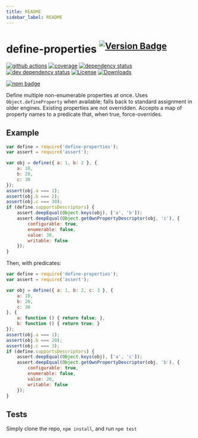 ```yaml
---
title: README
sidebar_label: README
---
```

# define-properties <sup>[![Version Badge][npm-version-svg]][package-url]</sup>

[![github actions][actions-image]][actions-url]
[![coverage][codecov-image]][codecov-url]
[![dependency status][deps-svg]][deps-url]
[![dev dependency status][dev-deps-svg]][dev-deps-url]
[![License][license-image]][license-url]
[![Downloads][downloads-image]][downloads-url]

[![npm badge][npm-badge-png]][package-url]

Define multiple non-enumerable properties at once. Uses `Object.defineProperty` when available; falls back to standard assignment in older engines.
Existing properties are not overridden. Accepts a map of property names to a predicate that, when true, force-overrides.

## Example

```js
var define = require('define-properties');
var assert = require('assert');

var obj = define({ a: 1, b: 2 }, {
	a: 10,
	b: 20,
	c: 30
});
assert(obj.a === 1);
assert(obj.b === 2);
assert(obj.c === 30);
if (define.supportsDescriptors) {
	assert.deepEqual(Object.keys(obj), ['a', 'b']);
	assert.deepEqual(Object.getOwnPropertyDescriptor(obj, 'c'), {
		configurable: true,
		enumerable: false,
		value: 30,
		writable: false
	});
}
```

Then, with predicates:
```js
var define = require('define-properties');
var assert = require('assert');

var obj = define({ a: 1, b: 2, c: 3 }, {
	a: 10,
	b: 20,
	c: 30
}, {
	a: function () { return false; },
	b: function () { return true; }
});
assert(obj.a === 1);
assert(obj.b === 20);
assert(obj.c === 3);
if (define.supportsDescriptors) {
	assert.deepEqual(Object.keys(obj), ['a', 'c']);
	assert.deepEqual(Object.getOwnPropertyDescriptor(obj, 'b'), {
		configurable: true,
		enumerable: false,
		value: 20,
		writable: false
	});
}
```

## Tests
Simply clone the repo, `npm install`, and run `npm test`

[package-url]: https://npmjs.org/package/define-properties
[npm-version-svg]: https://versionbadg.es/ljharb/define-properties.svg
[deps-svg]: https://david-dm.org/ljharb/define-properties.svg
[deps-url]: https://david-dm.org/ljharb/define-properties
[dev-deps-svg]: https://david-dm.org/ljharb/define-properties/dev-status.svg
[dev-deps-url]: https://david-dm.org/ljharb/define-properties#info=devDependencies
[npm-badge-png]: https://nodei.co/npm/define-properties.png?downloads=true&stars=true
[license-image]: https://img.shields.io/npm/l/define-properties.svg
[license-url]: LICENSE
[downloads-image]: https://img.shields.io/npm/dm/define-properties.svg
[downloads-url]: https://npm-stat.com/charts.html?package=define-properties
[codecov-image]: https://codecov.io/gh/ljharb/define-properties/branch/main/graphs/badge.svg
[codecov-url]: https://app.codecov.io/gh/ljharb/define-properties/
[actions-image]: https://img.shields.io/endpoint?url=https://github-actions-badge-u3jn4tfpocch.runkit.sh/ljharb/define-properties
[actions-url]: https://github.com/ljharb/define-properties/actions

